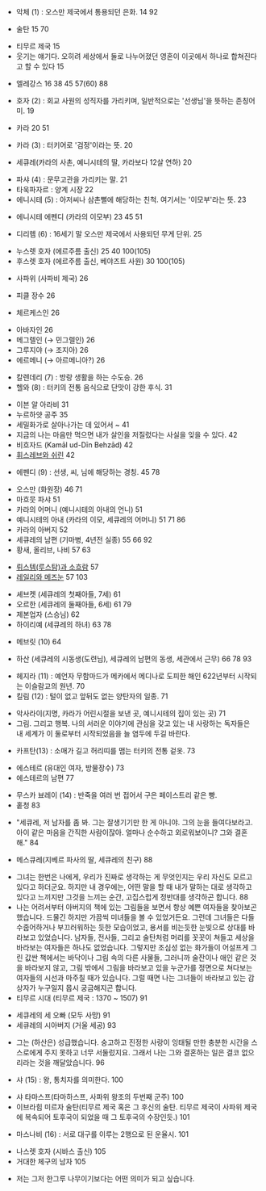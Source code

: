 + 악체 (1) : 오스만 제국에서 통용되던 은화. 14 92
- 술탄 15 70
* 티무르 제국 15
* 웃기는 얘기다. 오히려 세상에서 둘로 나누어졌던 영혼이 이곳에서 하나로 합쳐진다고 할 수 있다 15
- 엘레강스 16 38 45 57(60) 88
+ 호자 (2) : 회교 사원의 성직자를 가리키며, 일반적으로는 '선생님'을 뜻하는 존칭어미. 19
- 카라 20 51 
+ 카라 (3) : 터키어로 '검정'이라는 뜻. 20
- 세큐레(카라의 사촌, 예니시테의 딸, 카라보다 12살 연하) 20
+ 파샤 (4) : 문무고관을 가리키는 말. 21
+ 타욱파자르 : 양계 시장 22
+ 에니시테 (5) : 아저씨나 삼촌뻘에 해당하는 친척. 여기서는 '이모부'라는 뜻. 23
- 에니시테 에펜디 (카라의 이모부) 23 45 51
+ 디리헴 (6) : 16세기 말 오스만 제국에서 사용되던 무게 단위. 25
- 누스렛 호자 (에르주름 출신) 25 40 100(105)
- 후스렛 호자 (에르주름 출신, 베야즈트 사원) 30 100(105)
+ 사파위 (사파비 제국) 26
- 피클 장수 26
+ 체르케스인 26
* 아바자인 26
* 메그렐인 (→ 민그렐인) 26
* 그루지야 (→ 조지아) 26
* 에르메니 (→ 아르메니아?) 26
+ 칼렌데리 (7) : 방랑 생활을 하는 수도승. 26
+ 헬와 (8) : 터키의 전통 음식으로 단맛이 강한 후식. 31
* 이븐 알 아라비 31
* 누르하얏 공주 35
* 세밀화가로 살아나가는 데 있어서 ~ 41
* 지금의 나는 마음만 먹으면 내가 살인을 저질렀다는 사실을 잊을 수 있다. 42
* 비흐자드 (Kamāl ud-Dīn Behzād) 42
* [휘스레브와 쉬린](https://m.blog.naver.com/ljj016/221627417338) 42
+ 에펜디 (9) : 선생, 씨, 님에 해당하는 경칭. 45 78
- 오스만 (화원장) 46 71
- 마흐뭇 파샤 51
- 카라의 어머니 (예니시테의 아내의 언니) 51
- 예니시테의 아내 (카라의 이모, 세큐레의 어머니) 51 71 86
- 카라의 아버지 52
- 세큐레의 남편 (기마병, 4년전 실종) 55 66 92
- 황새, 올리브, 나비 57 63
* [뤼스템(루스탐)과 소흐람](https://yeogangyeoho.tistory.com/m/1540) 57
* [레일리와 메즈눈](https://ko.m.wikipedia.org/wiki/%EB%A0%88%EC%9D%BC%EB%A6%AC%EC%99%80_%EB%A9%94%EC%A6%88%EB%88%88) 57 103
- 셰브켓 (세큐레의 첫째아들, 7세) 61
- 오르한 (세큐레의 둘째아들, 6세) 61 79
- 제본업자 (스승님) 62
- 하이리예 (세큐레의 하녀) 63 78
+ 메브릿 (10) 64
- 하산 (세큐레의 시동생(도련님), 세큐레의 남편의 동생, 세관에서 근무) 66 78 93
+ 헤지라 (11) : 예언자 무함마드가 메카에서 메디나로 도피한 해인 622년부터 시작되는 이슬람교의 원년. 70
+ 킬림 (12) : 털이 없고 앞뒤도 없는 양탄자의 일종. 71
* 악사라이(지명, 카라가 어린시절을 보낸 곳, 예니시테의 집이 있는 곳) 71
* 그림. 그리고 행복. 나의 서러운 이야기에 관심을 갖고 있는 내 사랑하는 독자들은 내 세계가 이 둘로부터 시작되었음을 늘 염두에 두길 바란다.
+ 카프탄(13) : 소매가 길고 허리띠를 맴는 터키의 전통 겉옷. 73
- 에스테르 (유대인 여자, 방물장수) 73
- 에스테르의 남편 77
+ 무스카 뵤레이 (14) : 반죽을 여러 번 접어서 구은 페이스트리 같은 빵.
+ 홑청 83
* "세큐레, 저 남자를 좀 봐. 그는 잘생기기만 한 게 아니야. 그의 눈을 들여다보라고. 아이 같은 마음을 간직한 사람이잖아. 얼마나 순수하고 외로워보이니? 그와 결혼해." 84
- 메스큐레(지베르 파사의 딸, 세큐레의 친구) 88
* 그녀는 한번은 나에게, 우리가 진짜로 생각하는 게 무엇인지는 우리 자신도 모르고 있다고 하더군요. 하지만 내 경우에는, 어떤 말을 할 때 내가 말하는 대로 생각하고 있다고 느끼지만 그것을 느끼는 순간, 고집스럽게 정반대를 생각하곤 합니다. 88
* 나는 어려서부터 아버지의 책에 있는 그림들을 보면서 항상 예쁜 여자들을 찾아보곤 했습니다. 드물긴 하지만 가끔씩 미녀들을 볼 수 있었거든요. 그런데 그녀들은 다들 수줍어하거나 부끄러워하는 듯한 모습이었고, 용서를 비는듯한 눈빛으로 상대를 바라보고 있었습니다. 남자들, 전사들, 그리고 술탄처럼 머리를 꼿꼿이 쳐들고 세상을 바라보는 여자들은 하나도 없었습니다. 그렇지만 조심성 없는 화가들이 어설프게 그린 값싼 책에서는 바닥이나 그림 속의 다른 사물들, 그러니까 술잔이나 애인 같은 것을 바라보지 않고, 그림 밖에서 그림을 바라보고 있을 누군가를 정면으로 쳐다보는 여자들의 시선과 마주칠 때가 있습니다. 그럴 때면 나는 그녀들이 바라보고 있는 감상자가 누구일지 몹시 궁금해지곤 합니다.
* 티무르 시대 (티무르 제국 : 1370 ~  1507) 91
+ 세큐레의 세 오빠 (모두 사망) 91
+ 세큐레의 시아버지 (거울 세공) 93
* 그는 (하산은) 성급했습니다. 숭고하고 진정한 사랑이 잉태될 만한 충분한 시간을 스스로에게 주지 못하고 너무 서둘렀지요. 그래서 나는 그와 결혼하는 일은 결코 없으리라는 것을 깨달았습니다. 96
+ 샤 (15) : 왕, 통치자를 의미한다. 100
- 샤 타마스프(타마하스프, 사파위 왕조의 두번째 군주) 100
- 이브라힘 미르자 술탄(티무르 제국 혹은 그 후신의 술탄. 티무르 제국이 사파위 제국에 복속되어 토후국이 되었을 때 그 토후국의 수장인듯.) 101
+ 마스나비 (16) : 서로 대구를 이루는 2행으로 된 운율시. 101
- 나스렛 호자 (시바스 출신) 105
- 거대한 체구의 남자 105
* 저는 그저 한그루 나무이기보다는 어떤 의미가 되고 싶습니다.
